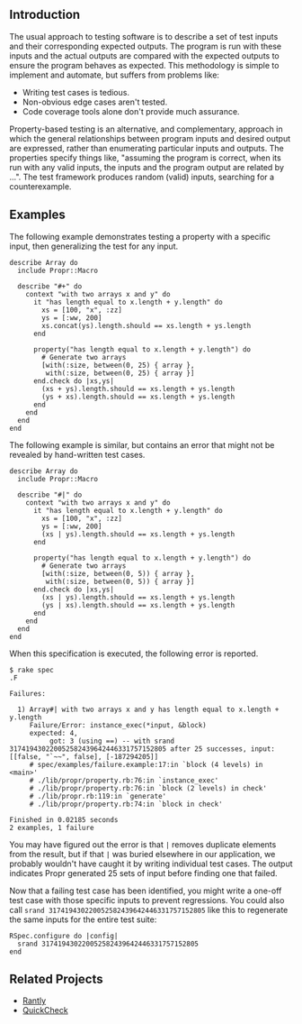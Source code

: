 ## Introduction

The usual approach to testing software is to describe a set of test inputs
and their corresponding expected outputs. The program is run with these
inputs and the actual outputs are compared with the expected outputs to
ensure the program behaves as expected. This methodology is simple to
implement and automate, but suffers from problems like:

* Writing test cases is tedious.
* Non-obvious edge cases aren't tested.
* Code coverage tools alone don't provide much assurance.

Property-based testing is an alternative, and complementary, approach in
which the general relationships between program inputs and desired output
are expressed, rather than enumerating particular inputs and outputs. The
properties specify things like, "assuming the program is correct, when its
run with any valid inputs, the inputs and the program output are related by
...". The test framework produces random (valid) inputs, searching for a
counterexample.

## Examples

The following example demonstrates testing a property with a specific input,
then generalizing the test for any input.

    describe Array do
      include Propr::Macro

      describe "#+" do
        context "with two arrays x and y" do
          it "has length equal to x.length + y.length" do
            xs = [100, "x", :zz]
            ys = [:ww, 200]
            xs.concat(ys).length.should == xs.length + ys.length
          end

          property("has length equal to x.length + y.length") do
            # Generate two arrays
            [with(:size, between(0, 25) { array },
             with(:size, between(0, 25) { array }]
          end.check do |xs,ys|
            (xs + ys).length.should == xs.length + ys.length
            (ys + xs).length.should == xs.length + ys.length
          end
        end
      end
    end

The following example is similar, but contains an error that might not
be revealed by hand-written test cases.

    describe Array do
      include Propr::Macro

      describe "#|" do
        context "with two arrays x and y" do
          it "has length equal to x.length + y.length" do
            xs = [100, "x", :zz]
            ys = [:ww, 200]
            (xs | ys).length.should == xs.length + ys.length
          end

          property("has length equal to x.length + y.length") do
            # Generate two arrays
            [with(:size, between(0, 5)) { array },
             with(:size, between(0, 5)) { array }]
          end.check do |xs,ys|
            (xs | ys).length.should == xs.length + ys.length
            (ys | xs).length.should == xs.length + ys.length
          end
        end
      end
    end

When this specification is executed, the following error is reported.

    $ rake spec
    .F

    Failures:

      1) Array#| with two arrays x and y has length equal to x.length + y.length
         Failure/Error: instance_exec(*input, &block)
         expected: 4,
              got: 3 (using ==) -- with srand 317419430220052582439642446331757152805 after 25 successes, input: [[false, "`~~", false], [-187294205]]
         # spec/examples/failure.example:17:in `block (4 levels) in <main>'
         # ./lib/propr/property.rb:76:in `instance_exec'
         # ./lib/propr/property.rb:76:in `block (2 levels) in check'
         # ./lib/propr.rb:119:in `generate'
         # ./lib/propr/property.rb:74:in `block in check'

    Finished in 0.02185 seconds
    2 examples, 1 failure

You may have figured out the error is that `|` removes duplicate elements
from the result, but if that `|` was buried elsewhere in our application,
we probably wouldn't have caught it by writing individual test cases. The
output indicates Propr generated 25 sets of input before finding one that
failed.

Now that a failing test case has been identified, you might write a one-off
test case with those specific inputs to prevent regressions. You could also
call `srand 317419430220052582439642446331757152805` like this to regenerate
the same inputs for the entire test suite:

    RSpec.configure do |config|
      srand 317419430220052582439642446331757152805
    end

## Related Projects

* [Rantly](https://github.com/hayeah/rantly)
* [QuickCheck](http://www.haskell.org/haskellwiki/Introduction_to_QuickCheck)
